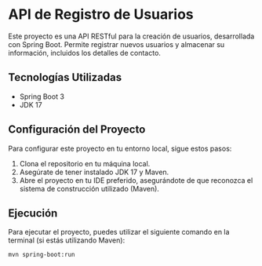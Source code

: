 # API de Registro de Usuarios

Este proyecto es una API RESTful para la creación de usuarios, desarrollada con Spring Boot. Permite registrar nuevos usuarios y almacenar su información, incluidos los detalles de contacto.

## Tecnologías Utilizadas

- Spring Boot 3
- JDK 17

## Configuración del Proyecto

Para configurar este proyecto en tu entorno local, sigue estos pasos:

1. Clona el repositorio en tu máquina local.
2. Asegúrate de tener instalado JDK 17 y Maven.
3. Abre el proyecto en tu IDE preferido, asegurándote de que reconozca el sistema de construcción utilizado (Maven).

## Ejecución

Para ejecutar el proyecto, puedes utilizar el siguiente comando en la terminal (si estás utilizando Maven):

```bash
mvn spring-boot:run
